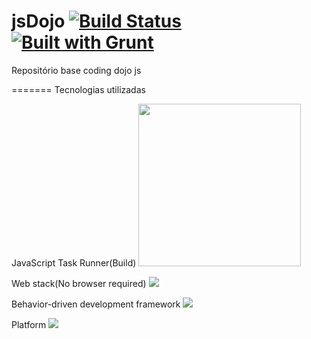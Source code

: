 jsDojo [![Build Status](https://travis-ci.org/mateusfreira/jsDojo.png?branch=master)](https://travis-ci.org/mateusfreira/jsDojo) [![Built with Grunt](https://cdn.gruntjs.com/builtwith.png)](http://gruntjs.com/)
======

Repositório base coding dojo js

=======
Tecnologias utilizadas

JavaScript Task Runner(Build)
[<img  height="260" src="http://gruntjs.com/img/grunt-logo-no-wordmark.svg">](http://gruntjs.com/)

Web stack(No browser required)
[<img src="http://phantomjs.org/img/phantomjs-logo.png">](http://phantomjs.org/)

Behavior-driven development framework
[<img src="http://pivotal.github.io/jasmine/images/jasmine_logo.png">](http://pivotal.github.io/jasmine/)

Platform
[<img src="http://nodejs.org/images/logo.png">](http://nodejs.org/)

